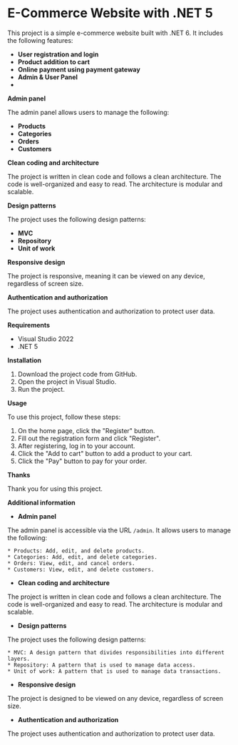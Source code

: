 

# E-Commerce Website with .NET 5

This project is a simple e-commerce website built with .NET 6. It includes the following features:

* **User registration and login**
* **Product addition to cart**
* **Online payment using payment gateway**
* **Admin & User Panel**
* 
**Admin panel**

The admin panel allows users to manage the following:

* **Products**
* **Categories**
* **Orders**
* **Customers**

**Clean coding and architecture**

The project is written in clean code and follows a clean architecture. The code is well-organized and easy to read. The architecture is modular and scalable.

**Design patterns**

The project uses the following design patterns:

* **MVC**
* **Repository**
* **Unit of work**

**Responsive design**

The project is responsive, meaning it can be viewed on any device, regardless of screen size.

**Authentication and authorization**

The project uses authentication and authorization to protect user data.

**Requirements**

* Visual Studio 2022
* .NET 5

**Installation**

1. Download the project code from GitHub.
2. Open the project in Visual Studio.
3. Run the project.

**Usage**

To use this project, follow these steps:

1. On the home page, click the "Register" button.
2. Fill out the registration form and click "Register".
3. After registering, log in to your account.
4. Click the "Add to cart" button to add a product to your cart.
5. Click the "Pay" button to pay for your order.


**Thanks**

Thank you for using this project.


**Additional information**

* **Admin panel**

The admin panel is accessible via the URL `/admin`. It allows users to manage the following:

    * Products: Add, edit, and delete products.
    * Categories: Add, edit, and delete categories.
    * Orders: View, edit, and cancel orders.
    * Customers: View, edit, and delete customers.

* **Clean coding and architecture**

The project is written in clean code and follows a clean architecture. The code is well-organized and easy to read. The architecture is modular and scalable.

* **Design patterns**

The project uses the following design patterns:

    * MVC: A design pattern that divides responsibilities into different layers.
    * Repository: A pattern that is used to manage data access.
    * Unit of work: A pattern that is used to manage data transactions.

* **Responsive design**

The project is designed to be viewed on any device, regardless of screen size.

* **Authentication and authorization**

The project uses authentication and authorization to protect user data.


